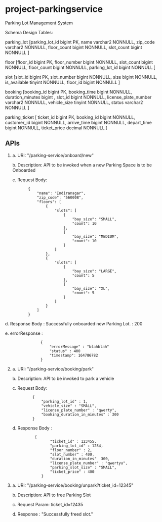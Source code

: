 # project-parkingservice
Parking Lot Management System

Schema Design
Tables:

parking_lot [parking_lot_id bigint PK, 
             name         varchar2 NONNULL,
             zip_code     varchar2 NONNULL, 
             floor_count    bigint NONNULL, 
             slot_count     bigint NONNULL
            ]
            
floor       [floor_id       bigint PK, 
             floor_number   bigint NONNULL,
             slot_count     bigint NONNULL, 
             floor_count    bigint NONNULL, 
             parking_lot_id bigint NONNULL
            ]
            
 slot       [slot_id        bigint PK, 
             slot_number    bigint NONNULL,
             size           bigint NONNULL, 
             is_available  tinyint NONNULL, 
             floor_id       bigint NONNULL
            ]
            
 booking    [booking_id           bigint PK, 
             booking_time         bigint NONNULL,
             duration_minutes     bigint , 
             slot_id              bigint NONNULL, 
             license_plate_number varchar2 NONNULL,
             vehicle_size         tinyint NONNULL,
             status               varchar2 NONNULL
            ]
            
parking_ticket      [ ticket_id     bigint PK, 
                      booking_id    bigint NONNULL,
                      customer_id   bigint NONNULL, 
                      arrive_time   bigint NONNULL, 
                      depart_time   bigint NONNULL,
                      ticket_price  decimal NONNULL
                    ]         
            
            
            
APIs
----

1. a. URI: "/parking-service/onboard/new"

   b. Description: API to be invoked when a new Parking Space is to be Onboarded
   
   c. Request Body:    
              
              
              {
                  "name": "Indiranagar",
                  "zip_code": "560008",
                  "floors": [
                      {
                          "slots": [
                              {
                                  "bay_size": "SMALL",
                                  "count": 10
                              },
                              {
                                  "bay_size": "MEDIUM",
                                  "count": 10
                              }
                          ]
                      },
                      {
                          "slots": [
                              {
                                  "bay_size": "LARGE",
                                  "count": 5
                              },
                              {
                                  "bay_size": "XL",
                                  "count": 5
                              }
                          ]
                      }
                  ]
              }
 
 d. Response Body : Successfully onboarded new Parking Lot. : 200
 
e. errorResponse : 
                    
                    
                    {
                        "errorMessage" : "blahblah"
                        "status" : 400
                        "timestamp": 164786782
                    }
                    
                    
2. a. URI: "/parking-service/booking/park"

   b. Description: API to be invoked to park a vehicle
   
   c. Request Body: 
                
                
                {
                    "parking_lot_id" : 1,
                    "vehicle_size" : "SMALL",
                    "license_plate_number" : "qwerty",
                    "booking_duration_in_minutes" : 300
                }
                
   
   d. Response Body : 
   
                 {
                        "ticket_id" : 123455,
                        "parking_lot_id" : 1234,
                        "floor_number" : 2,
                        "slot_number" : 400,
                        "duration_in_minutes"  300,
                        "license_plate_number" : "qwertyu",
                        "parking_slot_size" : "SMALL",
                        "ticket_price" : 400
                    }
                
                
 
3. a. URI: "/parking-service/booking/unpark?ticket_id=12345"

   b. Description: API to free Parking Slot

   c. Request Param: ticket_id=12435

   d. Response :  "Successfully freed slot."
   
                   
   
              
